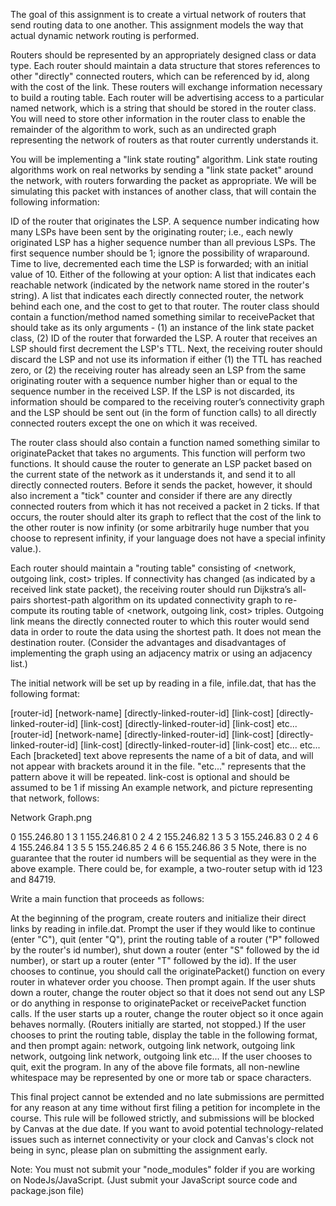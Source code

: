 The goal of this assignment is to create a virtual network of routers that send routing data to one another. This assignment models the way that actual dynamic network routing is performed.

Routers should be represented by an appropriately designed class or data type. Each router should maintain a data structure that stores references to other "directly" connected routers, which can be referenced by id, along with the cost of the link. These routers will exchange information necessary to build a routing table. Each router will be advertising access to a particular named network, which is a string that should be stored in the router class. You will need to store other information in the router class to enable the remainder of the algorithm to work, such as an undirected graph representing the network of routers as that router currently understands it.

You will be implementing a "link state routing" algorithm. Link state routing algorithms work on real networks by sending a "link state packet" around the network, with routers forwarding the packet as appropriate. We will be simulating this packet with instances of another class, that will contain the following information:

ID of the router that originates the LSP.
A sequence number indicating how many LSPs have been sent by the originating router; i.e., each newly originated LSP has a higher sequence number than all previous LSPs. The first sequence number should be 1; ignore the possibility of wraparound.
Time to live, decremented each time the LSP is forwarded; with an initial value of 10.
Either of the following at your option:
A list that indicates each reachable network (indicated by the network name stored in the router's string).
A list that indicates each directly connected router, the network behind each one, and the cost to get to that router.
The router class should contain a function/method named something similar to receivePacket that should take as its only arguments - (1) an instance of the link state packet class, (2) ID of the router that forwarded the LSP. A router that receives an LSP should first decrement the LSP's TTL. Next, the receiving router should discard the LSP and not use its information if either (1) the TTL has reached zero, or (2) the receiving router has already seen an LSP from the same originating router with a sequence number higher than or equal to the sequence number in the received LSP. If the LSP is not discarded, its information should be compared to the receiving router’s connectivity graph and the LSP should be sent out (in the form of function calls) to all directly connected routers except the one on which it was received.

The router class should also contain a function named something similar to originatePacket that takes no arguments. This function will perform two functions. It should cause the router to generate an LSP packet based on the current state of the network as it understands it, and send it to all directly connected routers. Before it sends the packet, however, it should also increment a "tick" counter and consider if there are any directly connected routers from which it has not received a packet in 2 ticks. If that occurs, the router should alter its graph to reflect that the cost of the link to the other router is now infinity (or some arbitrarily huge number that you choose to represent infinity, if your language does not have a special infinity value.).

Each router should maintain a "routing table" consisting of <network, outgoing link, cost> triples. If connectivity has changed (as indicated by a received link state packet), the receiving router should run Dijkstra’s all-pairs shortest-path algorithm on its updated connectivity graph to re-compute its routing table of <network, outgoing link, cost> triples. Outgoing link means the directly connected router to which this router would send data in order to route the data using the shortest path. It does not mean the destination router. (Consider the advantages and disadvantages of implementing the graph using an adjacency matrix or using an adjacency list.)

The initial network will be set up by reading in a file, infile.dat, that has the following format:

[router-id] [network-name]
 [directly-linked-router-id] [link-cost]
 [directly-linked-router-id] [link-cost]
 [directly-linked-router-id] [link-cost]
 etc...
[router-id] [network-name]
 [directly-linked-router-id] [link-cost]
 [directly-linked-router-id] [link-cost]
 [directly-linked-router-id] [link-cost]
 etc...
etc...
Each [bracketed] text above represents the name of a bit of data, and will not appear with brackets around it in the file. "etc..." represents that the pattern above it will be repeated. link-cost is optional and should be assumed to be 1 if missing
An example network, and picture representing that network, follows:

Network Graph.png

0 155.246.80
 1
 3
1 155.246.81
 0
 2
 4
2 155.246.82
 1
 3
 5
3 155.246.83
 0
 2
 4
 6
4 155.246.84
 1
 3
 5
5 155.246.85
 2
 4
 6 
6 155.246.86
 3
 5
Note, there is no guarantee that the router id numbers will be sequential as they were in the above example. There could be, for example, a two-router setup with id 123 and 84719.

Write a main function that proceeds as follows:

At the beginning of the program, create routers and initialize their direct links by reading in infile.dat.
Prompt the user if they would like to continue (enter "C"), quit (enter "Q"), print the routing table of a router ("P" followed by the router's id number), shut down a router (enter "S" followed by the id number), or start up a router (enter "T" followed by the id).
If the user chooses to continue, you should call the originatePacket() function on every router in whatever order you choose. Then prompt again.
If the user shuts down a router, change the router object so that it does not send out any LSP or do anything in response to originatePacket or receivePacket function calls.
If the user starts up a router, change the router object so it once again behaves normally. (Routers initially are started, not stopped.)
If the user chooses to print the routing table, display the table in the following format, and then prompt again:
network, outgoing link
network, outgoing link
network, outgoing link
network, outgoing link
etc...
If the user chooses to quit, exit the program.
In any of the above file formats, all non-newline whitespace may be represented by one or more tab or space characters.

This final project cannot be extended and no late submissions are permitted for any reason at any time without first filing a petition for incomplete in the course. This rule will be followed strictly, and submissions will be blocked by Canvas at the due date. If you want to avoid potential technology-related issues such as internet connectivity or your clock and Canvas's clock not being in sync, please plan on submitting the assignment early.

 

Note: You must not submit your "node_modules" folder if you are working on NodeJs/JavaScript. (Just submit your JavaScript source code and package.json file)